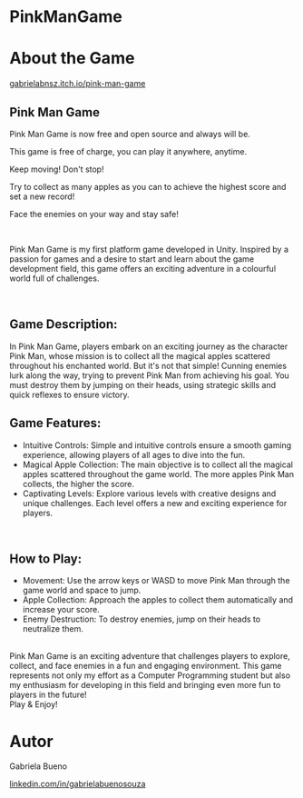 # PinkManGame

# About the Game

[gabrielabnsz.itch.io/pink-man-game](https://gabrielabnsz.itch.io/pink-man-game)

## Pink Man Game
Pink Man Game is now free and open source and always will be.

This game is free of charge, you can play it anywhere, anytime.

Keep moving! Don't stop!

Try to collect as many apples as you can to achieve the highest score and set a new record!

Face the enemies on your way and stay safe!

<br />

Pink Man Game is my first platform game developed in Unity. Inspired by a passion for games and a desire to start and learn about the game development field, this game offers an exciting adventure in a colourful world full of challenges.

<br />

## Game Description:
In Pink Man Game, players embark on an exciting journey as the character Pink Man, whose mission is to collect all the magical apples scattered throughout his enchanted world. But it's not that simple! Cunning enemies lurk along the way, trying to prevent Pink Man from achieving his goal. You must destroy them by jumping on their heads, using strategic skills and quick reflexes to ensure victory.
<br />
## Game Features:
- Intuitive Controls: Simple and intuitive controls ensure a smooth gaming experience, allowing players of all ages to dive into the fun.<br />
- Magical Apple Collection: The main objective is to collect all the magical apples scattered throughout the game world. The more apples Pink Man collects, the higher the score.<br />
- Captivating Levels: Explore various levels with creative designs and unique challenges. Each level offers a new and exciting experience for players.
<br />

## How to Play: 

- Movement: Use the arrow keys or WASD to move Pink Man through the game world and space to jump.  
- Apple Collection: Approach the apples to collect them automatically and increase your score.
- Enemy Destruction: To destroy enemies, jump on their heads to neutralize them.
<br />
Pink Man Game is an exciting adventure that challenges players to explore, collect, and face enemies in a fun and engaging environment. This game represents not only my effort as a Computer Programming student but also my enthusiasm for developing in this field and bringing even more fun to players in the future!
<br />
Play & Enjoy!

<br />

# Autor

Gabriela Bueno
<br />

[linkedin.com/in/gabrielabuenosouza](https://www.linkedin.com/in/gabrielabuenosouza/)

